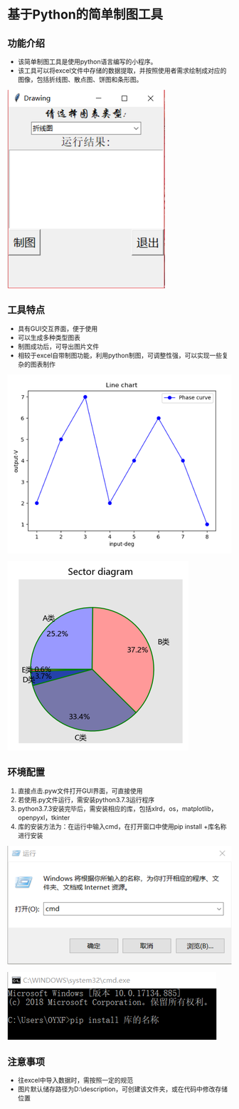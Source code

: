 # 基于Python的简单制图工具
## 功能介绍
* 该简单制图工具是使用python语言编写的小程序。
* 该工具可以将excel文件中存储的数据提取，并按照使用者需求绘制成对应的图像，包括折线图、散点图、饼图和条形图。

![](1.PNG)

## 工具特点
* 具有GUI交互界面，便于使用
* 可以生成多种类型图表
* 制图成功后，可导出图片文件
* 相较于excel自带制图功能，利用python制图，可调整性强，可以实现一些复杂的图表制作

![](2.PNG)

![](3.PNG)

## 环境配置
1. 直接点击.pyw文件打开GUI界面，可直接使用
2. 若使用.py文件运行，需安装python3.7.3运行程序
3. python3.7.3安装完毕后，需安装相应的库，包括xlrd，os，matplotlib，openpyxl，tkinter
4. 库的安装方法为：在运行中输入cmd，在打开窗口中使用pip install +库名称进行安装

![](4.PNG)

![](5.PNG)

## 注意事项
* 往excel中导入数据时，需按照一定的规范
* 图片默认储存路径为D:\description，可创建该文件夹，或在代码中修改存储位置
